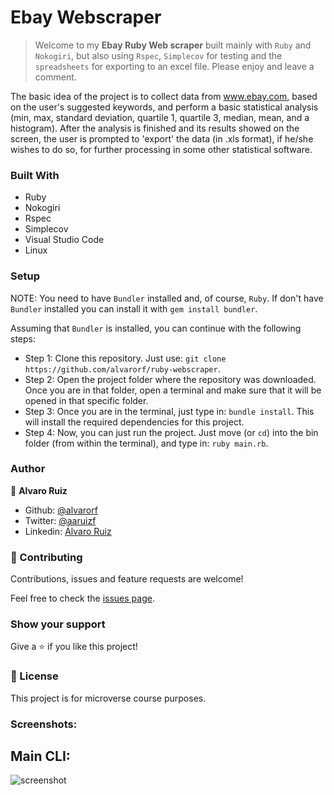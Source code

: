 # Ebay Webscraper

> Welcome to my **Ebay Ruby Web scraper** built mainly with `Ruby` and `Nokogiri`, but also using `Rspec`, `Simplecov` for testing and the `spreadsheets` for exporting to an excel file. Please enjoy and leave a comment.

The basic idea of the project is to collect data from www.ebay.com, based on the user's suggested keywords, and perform a basic statistical analysis (min, max, standard deviation, quartile 1, quartile 3, median, mean, and a histogram).
After the analysis is finished and its results showed on the screen, the user is prompted to 'export' the data (in .xls format), if he/she wishes to do so, for further processing in some other statistical software.

### Built With

- Ruby
- Nokogiri
- Rspec
- Simplecov
- Visual Studio Code
- Linux

### Setup

NOTE: You need to have `Bundler` installed and, of course, `Ruby`. If don't have `Bundler` installed you can install it with `gem install bundler`.

Assuming that `Bundler` is installed, you can continue with the following steps:
- Step 1: Clone this repository. Just use: `git clone https://github.com/alvarorf/ruby-webscraper`.
- Step 2: Open the project folder where the repository was downloaded. Once you are in that folder, open a terminal and make sure that it will be opened in that specific folder.
- Step 3: Once you are in the terminal, just type in: `bundle install`. This will install the required dependencies for this project.
- Step 4: Now, you can just run the project. Just move (or `cd`) into the bin folder (from within the terminal), and type in: `ruby main.rb`.

### Author

👤 **Alvaro Ruiz**

- Github: [@alvarorf](https://github.com/alvarorf)
- Twitter: [@aaruizf](https://twitter.com/aaruizf)
- Linkedin: [Álvaro Ruiz](https://www.linkedin.com/in/alvaro-andr%C3%A9s-ruiz-22810915a/)

### 🤝 Contributing

Contributions, issues and feature requests are welcome!

Feel free to check the [issues page](issues/).

### Show your support

Give a ⭐️ if you like this project!


### 📝 License

This project is for microverse course purposes.


### Screenshots:

## Main CLI:
![screenshot](screenshot.png)
